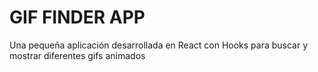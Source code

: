 # GIF FINDER APP

Una pequeña aplicación desarrollada en React con Hooks para buscar y mostrar diferentes gifs animados


